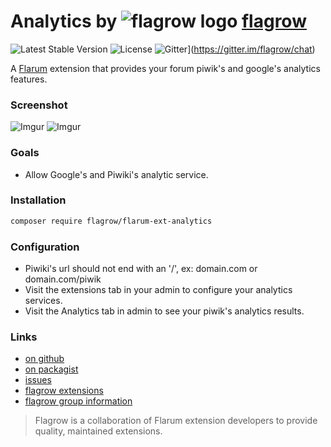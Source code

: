 # Analytics by ![flagrow logo](https://avatars0.githubusercontent.com/u/16413865?v=3&s=15) [flagrow](https://discuss.flarum.org/d/1832-flagrow-extension-developer-group)
![Latest Stable Version](https://poser.pugx.org/flagrow/flarum-ext-analytics/v/stable) ![License](https://poser.pugx.org/flagrow/flarum-ext-analytics/license) ![Gitter](https://badges.gitter.im/flagrow/flarum-ext-analytics.svg)](https://gitter.im/flagrow/chat)


A [Flarum](http://flarum.org) extension that provides your forum piwik's and google's analytics features.

### Screenshot

![Imgur](http://i.imgur.com/tv5MQey.jpg) ![Imgur](http://i.imgur.com/GMTSzA5.jpg)

### Goals

- Allow Google's and Piwiki's analytic service.


### Installation

```bash
composer require flagrow/flarum-ext-analytics
```

### Configuration

- Piwiki's url should not end with an '/', ex: domain.com or domain.com/piwik
- Visit the extensions tab in your admin to configure your analytics services.
- Visit the Analytics tab in admin to see your piwik's analytics results.

### Links

- [on github](https://github.com/flagrow/flarum-ext-analytics)
- [on packagist](http://packagist.com/packages/flagrow/flarum-ext-analytics)
- [issues](https://github.com/flagrow/flarum-ext-analytics/issues)
- [flagrow extensions](https://github.com/flagrow?utf8=%E2%9C%93&query=flarum-ext-)
- [flagrow group information](http://flagrow.github.io/)

> Flagrow is a collaboration of Flarum extension developers to provide quality, maintained extensions.
